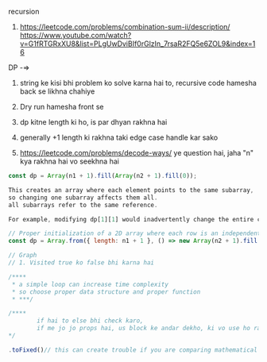 recursion

1. https://leetcode.com/problems/combination-sum-ii/description/
   https://www.youtube.com/watch?v=G1fRTGRxXU8&list=PLgUwDviBIf0rGlzIn_7rsaR2FQ5e6ZOL9&index=16

DP -=>

1. string ke kisi bhi problem ko solve karna hai to, recursive code hamesha back se likhna chahiye
2. Dry run hamesha front se

3. dp kitne length ki ho, is par dhyan rakhna hai
4. generally +1 length ki rakhna taki edge case handle kar sako
5. https://leetcode.com/problems/decode-ways/ ye question hai, jaha "n" kya rakhna hai vo seekhna hai

```javascript
const dp = Array(n1 + 1).fill(Array(n2 + 1).fill(0));

This creates an array where each element points to the same subarray,
so changing one subarray affects them all.
all subarrays refer to the same reference.

For example, modifying dp[1][1] would inadvertently change the entire column at index 1 in all rows.

// Proper initialization of a 2D array where each row is an independent array
const dp = Array.from({ length: n1 + 1 }, () => new Array(n2 + 1).fill(0));

```

```javascript
// Graph
// 1. Visited true ko false bhi karna hai

/****
 * a simple loop can increase time complexity
 * so choose proper data structure and proper function
 * ***/
```

```javascript
/****
        if hai to else bhi check karo,
        if me jo jo props hai, us block ke andar dekho, ki vo use ho rahe hai kya  just like useEffect
*/
```

<!--

Take care of truthy falsy

use "==="

-->

<!--

2 similar loops means we can get rid of one of the loop

see if can get  result using only one loop ?

 -->

<!--

/******
 *
 * so if ultimately we need an array, so we can create it before-hand
 * otherwise we may get TLE
 *
 * *****/


 -->

<!--

a-z => 97 to 122.

0 - 48,
9 - 57

 -->

```Javascript
.toFixed()// this can create trouble if you are comparing mathematical results

```

<!--

        when updating objects be care full, we are overriding the value here

        edgePool[nbr] = graph[minNode][nbr]

        edgePool[nbr] = Math.min(edgePool[nbr] ?? Infinity, graph[minNode][nbr]) //


 -->

<!--

row = num / m
col = num % n

 -->

<!--

    if(dp[n] >= 0)

(false >= 0)

">=", ">", "<"
implicit coercion


 -->

<!--

=========
maths

  const res = Array.from({ length: n },()=>1);


  const result = new Array(n).fill(1); //! this is faster


 -->
